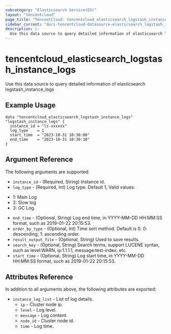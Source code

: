 ```yaml
---
subcategory: "Elasticsearch Service(ES)"
layout: "tencentcloud"
page_title: "TencentCloud: tencentcloud_elasticsearch_logstash_instance_logs"
sidebar_current: "docs-tencentcloud-datasource-elasticsearch_logstash_instance_logs"
description: |-
  Use this data source to query detailed information of elasticsearch logstash_instance_logs
---
```


# tencentcloud_elasticsearch_logstash_instance_logs

Use this data source to query detailed information of elasticsearch logstash_instance_logs

## Example Usage

```hcl
data "tencentcloud_elasticsearch_logstash_instance_logs" "logstash_instance_logs" {
  instance_id = "ls-xxxxxx"
  log_type    = 1
  start_time  = "2023-10-31 10:30:00"
  end_time    = "2023-10-31 10:30:10"
}
```

## Argument Reference

The following arguments are supported:

* `instance_id` - (Required, String) Instance id.
* `log_type` - (Required, Int) Log type. Default 1, Valid values:
 - 1: Main Log
 - 2: Slow log
 - 3: GC Log.
* `end_time` - (Optional, String) Log end time, in YYYY-MM-DD HH:MM:SS format, such as 2019-01-22 20:15:53.
* `order_by_type` - (Optional, Int) Time sort method. Default is 0. 0: descending; 1: ascending order.
* `result_output_file` - (Optional, String) Used to save results.
* `search_key` - (Optional, String) Search terms, support LUCENE syntax, such as level:WARN, ip:1.1.1.1, message:test-index, etc.
* `start_time` - (Optional, String) Log start time, in YYYY-MM-DD HH:MM:SS format, such as 2019-01-22 20:15:53.

## Attributes Reference

In addition to all arguments above, the following attributes are exported:

* `instance_log_list` - List of log details.
  * `ip` - Cluster node ip.
  * `level` - Log level.
  * `message` - Log content.
  * `node_id` - Cluster node id.
  * `time` - Log time.


